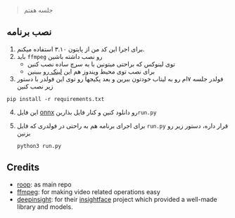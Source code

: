 > جلسه هفتم


## نصب برنامه

1. برای اجرا این کد من از پایتون ۳.۱۰ استفاده میکنم.
2. باید `ffmpeg` رو نصب داشته باشین
    - توی لینوکس که براحتی میتونین با یه سرچ ساده نصب  کنین
    - برای نصب توی محیط ویندوز هم این [لینک ](https://phoenixnap.com/kb/ffmpeg-windows)رو ببینین
3. فولدر جلسه ۷ام رو به لیتاب خودتون ببرین و بعد پکیجها رو توی این فولدر با دستور زیر نصب کنین
```
pip install -r requirements.txt
```
4. این فایل [onnx](https://drive.google.com/file/d/1eu60OrRtn4WhKrzM4mQv4F3rIuyUXqfl/view?usp=drive_link) رو دانلود کنین و کنار فایل   بذارین`run.py`
5. برای اجرای برنامه هم به راحتی در فولدری که فایل `run.py` قرار داره، دستور زیر رو بزنین
   
   `python3 run.py`

## Credits

- [roop](https://github.com/s0md3v/roop/): as main repo
- [ffmpeg](https://ffmpeg.org/): for making video related operations easy
- [deepinsight](https://github.com/deepinsight): for their [insightface](https://github.com/deepinsight/insightface) project which provided a well-made library and models.
